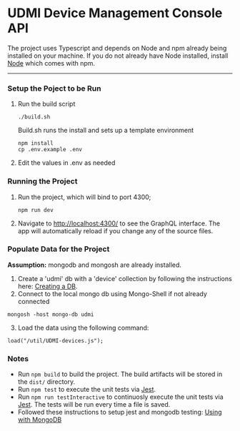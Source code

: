 # UDMI Device Management Console API

The project uses Typescript and depends on Node and npm already being installed on your machine. If you do not already have Node installed, install [Node](https://nodejs.org/en/download/) which comes with npm.

---

### Setup the Poject to be Run

1.  Run the build script

    ```
    ./build.sh
    ```
    Build.sh runs the install and sets up a template environment

    `npm install`  
    `cp .env.example .env` 
    
2.  Edit the values in .env as needed

### Running the Project

1.  Run the project, which will bind to port 4300;
    ```
    npm run dev
    ```
2.  Navigate to [http://localhost:4300/](http://localhost:4300/) to see the GraphQL interface. The app will automatically reload if you change any of the source files.


### Populate Data for the Project

**Assumption:** mongodb and mongosh are already installed.

1. Create a 'udmi' db with a 'device' collection by following the instructions here: [Creating a DB](https://www.mongodb.com/basics/create-database).  
2. Connect to the local mongo db using Mongo-Shell if not already connected
```
mongosh -host mongo-db udmi
```
3. Load the data using the following command:

```
load("/util/UDMI-devices.js");
```

### Notes
- Run `npm build` to build the project. The build artifacts will be stored in the `dist/` directory.
- Run `npm test` to execute the unit tests via [Jest](https://jestjs.io).
- Run `npm run testInteractive` to continuosly execute the unit tests via [Jest](https://jestjs.io).  The tests will be run every time a file is saved.
- Followed these instructions to setup jest and mongodb testing: [Using with MongoDB](https://jestjs.io/docs/mongodb)